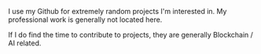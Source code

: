 I use my Github for extremely random projects I'm interested in.  My professional work is generally not located here.

If I do find the time to contribute to projects, they are generally Blockchain / AI related.
